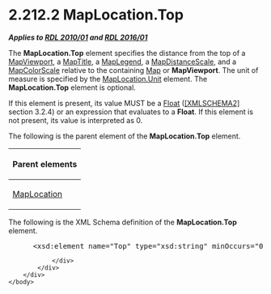 <html dir="LTR" xmlns:mshelp="http://msdn.microsoft.com/mshelp" xmlns:ddue="http://ddue.schemas.microsoft.com/authoring/2003/5" xmlns:xlink="http://www.w3.org/1999/xlink" xmlns:tool="http://www.microsoft.com/tooltip">
    <head>
        <meta http-equiv="Content-Type" content="text/html; CHARSET=utf-8"></meta>
        <meta name="save" content="history"></meta>
        <title>2.212.2 MapLocation.Top</title>
        <xml>
            <mshelp:toctitle title="2.212.2 MapLocation.Top"></mshelp:toctitle>
            <mshelp:rltitle title="[MS-RDL]: MapLocation.Top"></mshelp:rltitle>
            <mshelp:keyword index="A" term="33b10622-9f8f-4337-a208-dab46bfd6859"></mshelp:keyword>
            <mshelp:attr name="DCSext.ContentType" value="open specification"></mshelp:attr>
            <mshelp:attr name="AssetID" value="33b10622-9f8f-4337-a208-dab46bfd6859"></mshelp:attr>
            <mshelp:attr name="TopicType" value="kbRef"></mshelp:attr>
            <mshelp:attr name="DCSext.Title" value="[MS-RDL]: MapLocation.Top" />
        </xml>
    </head>
    <body>
        <div id="header">
            <h1 class="heading">2.212.2 MapLocation.Top</h1>
        </div>
        <div id="mainSection">
            <div id="mainBody">
                <div id="allHistory" class="saveHistory"></div>
                <div id="sectionSection0" class="section" name="collapseableSection">
                    

<p><b><i>Applies to </i></b><a href="3428e690-a348-4ec7-8a6a-8efb42d2cdee.md"><b><i>RDL 2010/01</i></b></a><b><i>
and </i></b><a href="52ce3983-2bfc-4e72-9359-42aaf5fe4509.md"><b><i>RDL 2016/01</i></b></a></p>

<p>The <b>MapLocation.Top</b> element specifies the distance
from the top of a <a href="55679f1a-a5b6-4b08-b284-ff6e27deedb4.md">MapViewport</a>,
a <a href="9b8a7ec3-44b5-46d8-bdca-cb99308fa1f9.md">MapTitle</a>, a <a href="71c7ce11-4e8a-433b-975a-731e089ea04f.md">MapLegend</a>, a <a href="04ab14be-9206-4c63-bc93-d68bb48ed02c.md">MapDistanceScale</a>, and a <a href="fc14b477-a2d2-4048-843d-6a19beeb30bf.md">MapColorScale</a> relative to
the containing <a href="fd166dd8-6772-4507-b3f6-50a2b7cfd6ac.md">Map</a> or <b>MapViewport</b>.
The unit of measure is specified by the <a href="1bd056ac-60fd-4854-9132-9a6c3c011729.md">MapLocation.Unit</a> element.
The <b>MapLocation.Top</b> element is optional. </p>

<p>If this element is present, its value MUST be a <a href="c7d0946f-992e-4abc-a304-09b53e030692.md">Float</a> (<a href="https://go.microsoft.com/fwlink/?LinkId=90610">[XMLSCHEMA2]</a> section
3.2.4) or an expression that evaluates to a <b>Float</b>. If this element is
not present, its value is interpreted as 0. </p>

<p>The following is the parent element of the <b>MapLocation.Top</b>
element.</p>

<table>
 <thead>
  <tr>
   <th>
   <p>Parent elements</p>
   </th>
  </tr>
 </thead>
 <tr>
  <td>
  <p><a href="5888ec40-7918-47d0-9b80-4d5897124957.md">MapLocation</a></p>
  </td>
 </tr>
</table>

<p>The following is the XML Schema definition of the <b>MapLocation.Top</b>
element.</p>

<dl>
<dd>
<div><pre> &lt;xsd:element name=&quot;Top&quot; type=&quot;xsd:string&quot; minOccurs=&quot;0&quot; /&gt;
</pre></div>
</dd></dl>


                </div>
            </div>
        </div>
    </body>
</html>